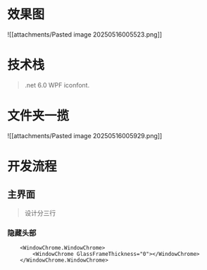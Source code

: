 # 效果图
![[attachments/Pasted image 20250516005523.png]]
# 技术栈
>.net 6.0 WPF  iconfont.

# 文件夹一揽
![[attachments/Pasted image 20250516005929.png]]
# 开发流程
## 主界面
>设计分三行 
>

### 隐藏头部 
```
    <WindowChrome.WindowChrome>
        <WindowChrome GlassFrameThickness="0"></WindowChrome>
    </WindowChrome.WindowChrome>
```
